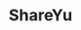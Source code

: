 ---
home: true
icon: home
title: ShareYu
heroImage: "/index.png"
heroText: ShareYu
tagline: "追风的男人"
actions:
  - text: 开始
    link: /docs/
    type: primary
  - text: 博客
    link: https://yinyu985.github.io/
    type: primary

features:
  - title: Linux
    icon: arcticons:anlinux
    details: 记录Linux中的工具、软件各类使用部署的文档库
    link: /docs/Linux/
  - title: Shell
    icon: codicon:terminal-bash
    details: 记录积累的Shell脚本和Shell的奇技淫巧的文档库
    link: /docs/Shell/
  - title: ELK
    icon: logos:elasticsearch
    details: 记录Elasticsearch日志处理技术栈相关的的文档库
    link: /docs/ELK/
  - title: Kubernetes
    icon: mdi:kubernetes
    details: 记录Kubernetes相关的技术栈的文档库
    link: /docs/CloudNative/
  - title: Docker
    icon: vscode-icons:file-type-docker
    details: 记录Docker技术栈使用过程中遇到的问题的文档库
    link: /docs/Docker/
  - title: Prometheus
    icon: logos:prometheus
    details: 记录云原生监控系统代表人物Prometheus的知识的文档库
    link: /docs/Docker/
  - title: GPT
    icon: bxs:bot
    details: 记录和一本正经的胡说八道的人工智能聊天记录的文档库
    link: /docs/GPT/
  - title: Other
    icon: ic:outline-more-horiz
    details: 记录一些看起里没有用，其实也没啥用的文档库
    link: /docs/Other/

    copyright: false
---